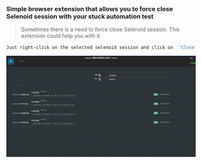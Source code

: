 ### Simple browser extension that allows you to force close Selenoid session with your stuck automation test

>Sometimes there is a need to force close Selenoid session. 
>This extension could help you with it.
```sh
Just right-click on the selected selenoid session and click on  'Close  Selenoid session'
```

![Close Selenoid session animation](docs/img/close_selenoid_session.gif)
